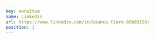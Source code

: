 ```yaml
---
key: menuItem
name: Linkedin
url: https://www.linkedin.com/in/bianca-fiore-88b83199/
position: 1
---
```

